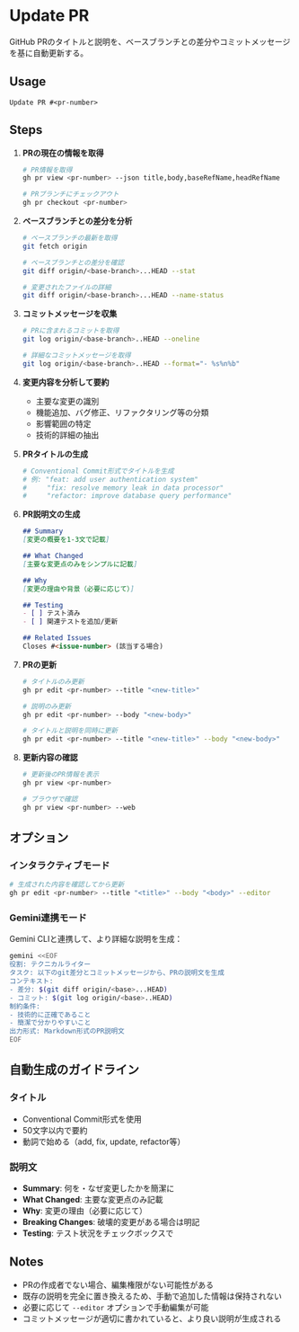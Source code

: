 # Update PR

GitHub PRのタイトルと説明を、ベースブランチとの差分やコミットメッセージを基に自動更新する。

## Usage
```
Update PR #<pr-number>
```

## Steps

1. **PRの現在の情報を取得**
   ```bash
   # PR情報を取得
   gh pr view <pr-number> --json title,body,baseRefName,headRefName
   
   # PRブランチにチェックアウト
   gh pr checkout <pr-number>
   ```

2. **ベースブランチとの差分を分析**
   ```bash
   # ベースブランチの最新を取得
   git fetch origin
   
   # ベースブランチとの差分を確認
   git diff origin/<base-branch>...HEAD --stat
   
   # 変更されたファイルの詳細
   git diff origin/<base-branch>...HEAD --name-status
   ```

3. **コミットメッセージを収集**
   ```bash
   # PRに含まれるコミットを取得
   git log origin/<base-branch>..HEAD --oneline
   
   # 詳細なコミットメッセージを取得
   git log origin/<base-branch>..HEAD --format="- %s%n%b"
   ```

4. **変更内容を分析して要約**
   - 主要な変更の識別
   - 機能追加、バグ修正、リファクタリング等の分類
   - 影響範囲の特定
   - 技術的詳細の抽出

5. **PRタイトルの生成**
   ```bash
   # Conventional Commit形式でタイトルを生成
   # 例: "feat: add user authentication system"
   #     "fix: resolve memory leak in data processor"
   #     "refactor: improve database query performance"
   ```

6. **PR説明文の生成**
   ```markdown
   ## Summary
   [変更の概要を1-3文で記載]
   
   ## What Changed
   [主要な変更点のみをシンプルに記載]
   
   ## Why
   [変更の理由や背景（必要に応じて）]
   
   ## Testing
   - [ ] テスト済み
   - [ ] 関連テストを追加/更新
   
   ## Related Issues
   Closes #<issue-number> (該当する場合)
   ```

7. **PRの更新**
   ```bash
   # タイトルのみ更新
   gh pr edit <pr-number> --title "<new-title>"
   
   # 説明のみ更新
   gh pr edit <pr-number> --body "<new-body>"
   
   # タイトルと説明を同時に更新
   gh pr edit <pr-number> --title "<new-title>" --body "<new-body>"
   ```

8. **更新内容の確認**
   ```bash
   # 更新後のPR情報を表示
   gh pr view <pr-number>
   
   # ブラウザで確認
   gh pr view <pr-number> --web
   ```

## オプション

### インタラクティブモード
```bash
# 生成された内容を確認してから更新
gh pr edit <pr-number> --title "<title>" --body "<body>" --editor
```

### Gemini連携モード
Gemini CLIと連携して、より詳細な説明を生成：
```bash
gemini <<EOF
役割: テクニカルライター
タスク: 以下のgit差分とコミットメッセージから、PRの説明文を生成
コンテキスト: 
- 差分: $(git diff origin/<base>...HEAD)
- コミット: $(git log origin/<base>..HEAD)
制約条件: 
- 技術的に正確であること
- 簡潔で分かりやすいこと
出力形式: Markdown形式のPR説明文
EOF
```

## 自動生成のガイドライン

### タイトル
- Conventional Commit形式を使用
- 50文字以内で要約
- 動詞で始める（add, fix, update, refactor等）

### 説明文
- **Summary**: 何を・なぜ変更したかを簡潔に
- **What Changed**: 主要な変更点のみ記載
- **Why**: 変更の理由（必要に応じて）
- **Breaking Changes**: 破壊的変更がある場合は明記
- **Testing**: テスト状況をチェックボックスで

## Notes

- PRの作成者でない場合、編集権限がない可能性がある
- 既存の説明を完全に置き換えるため、手動で追加した情報は保持されない
- 必要に応じて `--editor` オプションで手動編集が可能
- コミットメッセージが適切に書かれていると、より良い説明が生成される